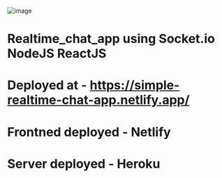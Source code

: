 ![image](https://user-images.githubusercontent.com/101879822/194800975-0ca5fed2-ea69-4865-9175-fd85eb31291c.png)
# Realtime_chat_app using Socket.io NodeJS ReactJS
# Deployed at - https://simple-realtime-chat-app.netlify.app/
# Frontned deployed - Netlify
# Server deployed - Heroku


